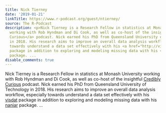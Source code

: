 ```yaml
---
title: Nick Tierney
date: '2019-01-21'
linkTitle: https://www.r-podcast.org/guest/ntierney/
source: The R-Podcast
description: <p>Nick Tierney is a Research Fellow in statistics at Monash University
  working with Rob Hyndman and Di Cook, as well as co-host of the insightful <a href="https://soundcloud.com/crediblycurious">Credibly
  Curious</a> podcast. Nick earned his PhD from Queensland University of Technology
  in 2018. His research aims to improve an overall data analysis workflow, especially
  towards understand a data set effectively with his <a href="http://visdat.njtierney.com/">visdat</a>
  package in addition to exploring and modeling missing data with his <a href="http://naniar.njtierney.com/">naniar</a>
  package. ...
disable_comments: true
---
```

<p>Nick Tierney is a Research Fellow in statistics at Monash University working with Rob Hyndman and Di Cook, as well as co-host of the insightful <a href="https://soundcloud.com/crediblycurious">Credibly Curious</a> podcast. Nick earned his PhD from Queensland University of Technology in 2018. His research aims to improve an overall data analysis workflow, especially towards understand a data set effectively with his <a href="http://visdat.njtierney.com/">visdat</a> package in addition to exploring and modeling missing data with his <a href="http://naniar.njtierney.com/">naniar</a> package. ...
